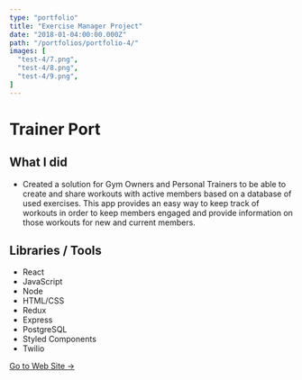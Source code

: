 ```yaml
---
type: "portfolio"
title: "Exercise Manager Project"
date: "2018-01-04:00:00.000Z"
path: "/portfolios/portfolio-4/"
images: [
  "test-4/7.png",
  "test-4/8.png",
  "test-4/9.png",
]
---
```


# Trainer Port

## What I did
- Created a solution for Gym Owners and Personal Trainers to be able to create and share workouts with active members based on a database of used exercises. This app provides an easy way to keep track of workouts in order to keep members engaged and provide information on those workouts for new and current members.

## Libraries / Tools
- React
- JavaScript
- Node
- HTML/CSS
- Redux
- Express
- PostgreSQL
- Styled Components
- Twilio

[Go to Web Site →](http://165.22.145.228:6140/#/)
